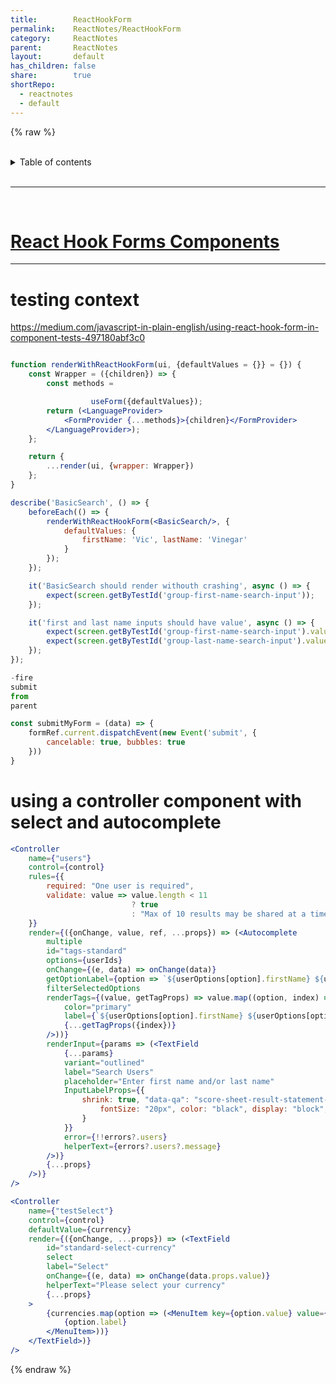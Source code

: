 ```yaml
---
title:        ReactHookForm
permalink:    ReactNotes/ReactHookForm
category:     ReactNotes
parent:       ReactNotes
layout:       default
has_children: false
share:        true
shortRepo:
  - reactnotes
  - default                
---
```


{% raw %}      
<br/>

<details markdown="block">                      
<summary>                      
Table of contents                      
</summary>                      
{: .text-delta }                      
1. TOC                      
{:toc}                      
</details>                      

<br/>                      

***                      

<br/>      

# [React Hook Forms Components](https://github.com/14paxton/ReactHookFormDynamicComponents)

      
---

# testing context

<https://medium.com/javascript-in-plain-english/using-react-hook-form-in-component-tests-497180abf3c0>

```jsx      

function renderWithReactHookForm(ui, {defaultValues = {}} = {}) {
    const Wrapper = ({children}) => {
        const methods =

                  useForm({defaultValues});
        return (<LanguageProvider>
            <FormProvider {...methods}>{children}</FormProvider>
        </LanguageProvider>);
    };

    return {
        ...render(ui, {wrapper: Wrapper})
    };
}

describe('BasicSearch', () => {
    beforeEach(() => {
        renderWithReactHookForm(<BasicSearch/>, {
            defaultValues: {
                firstName: 'Vic', lastName: 'Vinegar'
            }
        });
    });

    it('BasicSearch should render withouth crashing', async () => {
        expect(screen.getByTestId('group-first-name-search-input'));
    });

    it('first and last name inputs should have value', async () => {
        expect(screen.getByTestId('group-first-name-search-input').value).toEqual('Vic');
        expect(screen.getByTestId('group-last-name-search-input').value).toEqual('Vinegar');
    });
});

-fire
submit
from
parent

const submitMyForm = (data) => {
    formRef.current.dispatchEvent(new Event('submit', {
        cancelable: true, bubbles: true
    }))
}

```      

# using a controller component with select and autocomplete

```jsx      
<Controller
    name={"users"}
    control={control}
    rules={{
        required: "One user is required",
        validate: value => value.length < 11
                           ? true
                           : "Max of 10 results may be shared at a time. "
    }}
    render={({onChange, value, ref, ...props}) => (<Autocomplete
        multiple
        id="tags-standard"
        options={userIds}
        onChange={(e, data) => onChange(data)}
        getOptionLabel={option => `${userOptions[option].firstName} ${userOptions[option].lastName}`}
        filterSelectedOptions
        renderTags={(value, getTagProps) => value.map((option, index) => (<Chip
            color="primary"
            label={`${userOptions[option].firstName} ${userOptions[option].lastName}`}
            {...getTagProps({index})}
        />))}
        renderInput={params => (<TextField
            {...params}
            variant="outlined"
            label="Search Users"
            placeholder="Enter first name and/or last name"
            InputLabelProps={{
                shrink: true, "data-qa": "score-sheet-result-statement-label", style: {
                    fontSize: "20px", color: "black", display: "block", fontFamily: "Open Sans, sans-serif", fontWeight: 700
                }
            }}
            error={!!errors?.users}
            helperText={errors?.users?.message}
        />)}
        {...props}
    />)}
/>      
```      

```jsx      
<Controller
    name={"testSelect"}
    control={control}
    defaultValue={currency}
    render={({onChange, ...props}) => (<TextField
        id="standard-select-currency"
        select
        label="Select"
        onChange={(e, data) => onChange(data.props.value)}
        helperText="Please select your currency"
        {...props}
    >
        {currencies.map(option => (<MenuItem key={option.value} value={option.value}>
            {option.label}
        </MenuItem>))}
    </TextField>)}
/>      
```      

{% endraw %}